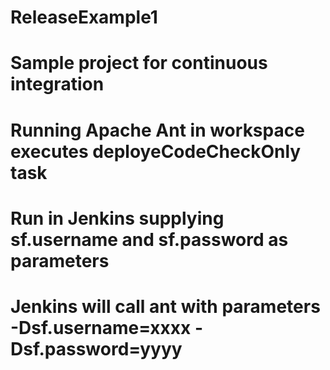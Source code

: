 # ReleaseExample1
# Sample project for continuous integration
# Running Apache Ant in workspace executes deployeCodeCheckOnly task
# Run in Jenkins supplying sf.username and sf.password as parameters
# Jenkins will call ant with parameters -Dsf.username=xxxx -Dsf.password=yyyy